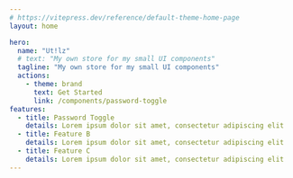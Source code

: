 ```yaml
---
# https://vitepress.dev/reference/default-theme-home-page
layout: home

hero:
  name: "Ut!lz"
  # text: "My own store for my small UI components"
  tagline: "My own store for my small UI components"
  actions:
    - theme: brand
      text: Get Started 
      link: /components/password-toggle
features:
  - title: Password Toggle 
    details: Lorem ipsum dolor sit amet, consectetur adipiscing elit
  - title: Feature B
    details: Lorem ipsum dolor sit amet, consectetur adipiscing elit
  - title: Feature C
    details: Lorem ipsum dolor sit amet, consectetur adipiscing elit
---
```

